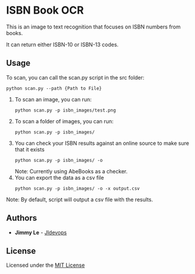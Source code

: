 # ISBN Book OCR

This is an image to text recognition that focuses on ISBN numbers from books.

It can return either ISBN-10 or ISBN-13 codes.

## Usage

To scan, you can call the scan.py script in the src folder:
```shell
python scan.py --path {Path to File}
```

1. To scan an image, you can run:
    ```shell
    python scan.py -p isbn_images/test.png
    ```
2. To scan a folder of images, you can run:
    ```shell
    python scan.py -p isbn_images/
    ```
3. You can check your ISBN results against an online source to make sure that it exists
    ```shell
    python scan.py -p isbn_images/ -o
    ```
    Note: Currently using AbeBooks as a checker.
4. You can export the data as a csv file
    ```shell
    python scan.py -p isbn_images/ -o -x output.csv
    ```

Note: By default, script will output a csv file with the results.

## Authors

* **Jimmy Le** - [Jldevops](https://github.com/jldevops)

## License

Licensed under the [MIT License](LICENSE)
